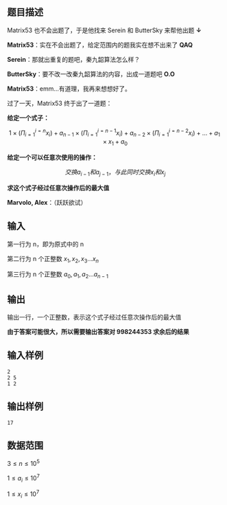 ## 题目描述

Matrix53 也不会出题了，于是他找来 Serein 和 ButterSky 来帮他出题 **↓**

**Matrix53**：实在不会出题了，给定范围内的题我实在想不出来了 **QAQ**

**Serein**：那就出重复的题吧，秦九韶算法怎么样？

**ButterSky**：要不改一改秦九韶算法的内容，出成一道题吧 **O.O**

**Matrix53**：emm...有道理，我再来想想好了。

过了一天，Matrix53 终于出了一道题：

**给定一个式子：**

$$
1 \times (\Pi_{i=1}^{i=n} x_i)+a_{n-1} \times (\Pi_{i=1}^{i=n-1} x_i)+a_{n-2} \times (\Pi_{i=1}^{i=n-2} x_i)+...+a_1 \times x_1+a_0
$$

**给定一个可以任意次使用的操作：**

$$
交换 a_{i-1} 和 a_{j-1}，与此同时交换 x_i 和 x_j
$$

**求这个式子经过任意次操作后的最大值**

**Marvolo, Alex**：（跃跃欲试）

## 输入

第一行为 n，即为原式中的 n

第二行为 n 个正整数 $x_1, x_2, x_3...x_n$

第三行为 n 个正整数 $a_0, a_1, a_2...a_{n-1}$

## 输出

输出一行，一个正整数，表示这个式子经过任意次操作后的最大值

**由于答案可能很大，所以需要输出答案对 998244353 求余后的结果**

## 输入样例

    2
    2 5
    1 2

## 输出样例

    17

## 数据范围

$3\leq n \leq 10^5$

$1\leq a_i \leq 10^7$

$1\leq x_i \leq 10^7$
